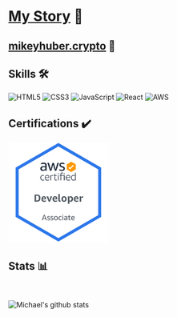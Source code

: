 # [My Story](https://mshuber1981.github.io/mshuber1981/index.html) :book:

## [mikeyhuber.crypto](https://ud.me/mikeyhuber.crypto) :money_mouth_face:

<!-- https://github.com/ikatyang/emoji-cheat-sheet/blob/master/README.md#tool -->

## Skills :hammer_and_wrench:

<!-- https://github.com/Ileriayo/markdown-badges#markdown-badges -->

![HTML5](https://img.shields.io/badge/html5-%23E34F26.svg?style=for-the-badge&logo=html5&logoColor=white) ![CSS3](https://img.shields.io/badge/css3-%231572B6.svg?style=for-the-badge&logo=css3&logoColor=white) ![JavaScript](https://img.shields.io/badge/javascript-%23323330.svg?style=for-the-badge&logo=javascript&logoColor=%23F7DF1E) ![React](https://img.shields.io/badge/react-%2320232a.svg?style=for-the-badge&logo=react&logoColor=%2361DAFB) ![AWS](https://img.shields.io/badge/AWS-%23FF9900.svg?style=for-the-badge&logo=amazon-aws&logoColor=white)

## Certifications :heavy_check_mark:

<a href="https://www.credly.com/badges/b8be6845-1c01-4205-8387-09a97be77004/public_url">
  <img src="/Media/AWS-Developer-Associate-2020.png" width="200px" />
</a>

</br>

## Stats :bar_chart:

</br>

![Michael's github stats](https://github-readme-stats.vercel.app/api?username=mshuber1981&show_icons=true&theme=react)
